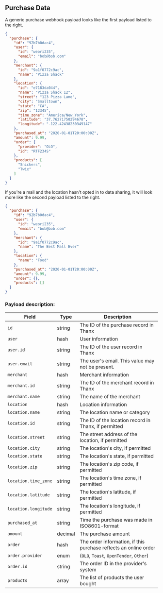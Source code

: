 ## Purchase Data

A generic purchase webhook payload looks like the first payload listed to the right.

```json
{
  "purchase": {
    "id": "92b7b0dac4",
    "user": {
      "id": "weori235",
      "email": "bob@bob.com"
    },
    "merchant": {
      "id": "9a1f0772c9ac",
      "name": "Pizza Shack"
    },
    "location": {
      "id": "e7183da044",
      "name": "Pizza Shack 12",
      "street": "123 Pizza Lane",
      "city": "Smalltown",
      "state": "CA",
      "zip": "12345",
      "time_zone": "America/New_York",
      "latitude": "37.76271750294678",
      "longitude": "-122.42438230349147"
    },
    "purchased_at": "2020-01-01T20:00:00Z",
    "amount": 9.99,
    "order": {
      "provider": "OLO",
      "id": "RTF234S"
    },
    "products": [
      "Snickers",
      "Twix"
    ]
  }
}
```

If you're a mall and the location hasn't opted in to data sharing, it will look more
like the second payload listed to the right.

```json
{
  "purchase": {
    "id": "92b7b0dac4",
    "user": {
      "id": "weori235",
      "email": "bob@bob.com"
    },
    "merchant": {
      "id": "9a1f0772c9ac",
      "name": "The Best Mall Ever"
    },
    "location": {
      "name": "Food"
    },
    "purchased_at": "2020-01-01T20:00:00Z",
    "amount": 9.99,
    "order": {},
    "products": []
  }
}
```

### Payload description:

Field | Type | Description
----- | ---- | -----------
`id` | string | The ID of the purchase record in Thanx
`user` | hash | User information
`user.id` | string | The ID of the user record in Thanx
`user.email` | string | The user's email. This value may not be present.
`merchant` | hash | Merchant information
`merchant.id` | string| The ID of the merchant record in Thanx
`merchant.name` | string | The name of the merchant
`location` | hash | Location information
`location.name` | string | The location name or category
`location.id` | string | The ID of the location record in Thanx, if permitted
`location.street` | string | The street address of the location, if permitted
`location.city` | string | The location's city, if permitted
`location.state` | string | The location's state, if permitted
`location.zip` | string | The location's zip code, if permitted
`location.time_zone` | string | The location's time zone, if permitted
`location.latitude` | string | The location's latitude, if permitted
`location.longitude` | string | The location's longitude, if permitted
`purchased_at` | string | Time the purchase was made in ISO8601-format
`amount` | decimal | The purchase amount
`order` | hash | The order information, if this purchase reflects an online order
`order.provider` | enum | (`OLO`, `Toast`, `OpenTender`, `Other`)
`order.id` | string | The order ID in the provider's system
`products` | array | The list of products the user bought
